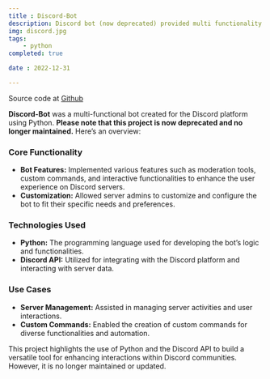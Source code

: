 ```yaml
---
title : Discord-Bot
description: Discord bot (now deprecated) provided multi functionality
img: discord.jpg
tags:
    - python
completed: true

date : 2022-12-31

---
```

Source code at [Github](https://github.com/Unic-X/Kala-Bot)


**Discord-Bot** was a multi-functional bot created for the Discord platform using Python. **Please note that this project is now deprecated and no longer maintained.** Here’s an overview:

### Core Functionality
- **Bot Features:** Implemented various features such as moderation tools, custom commands, and interactive functionalities to enhance the user experience on Discord servers.
- **Customization:** Allowed server admins to customize and configure the bot to fit their specific needs and preferences.

### Technologies Used
- **Python:** The programming language used for developing the bot’s logic and functionalities.
- **Discord API:** Utilized for integrating with the Discord platform and interacting with server data.

### Use Cases
- **Server Management:** Assisted in managing server activities and user interactions.
- **Custom Commands:** Enabled the creation of custom commands for diverse functionalities and automation.

This project highlights the use of Python and the Discord API to build a versatile tool for enhancing interactions within Discord communities. However, it is no longer maintained or updated.

